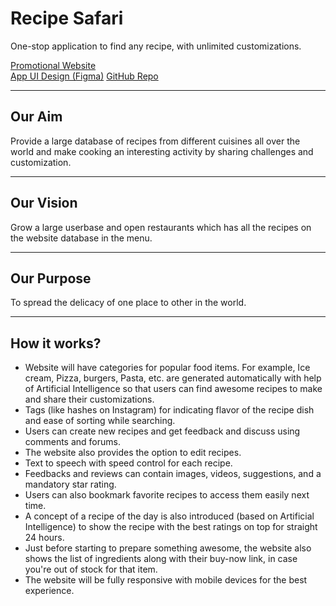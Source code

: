 # Recipe Safari

One-stop application to find any recipe, with unlimited customizations.

[Promotional Website](https://recipesafari.netlify.app)  
[App UI Design (Figma)](https://www.figma.com/file/hx0EQeC9EO4UEkP3kWPck6/Recipe-Safari-UI-Design?node-id=639%3A50)
[GitHub Repo](https://github.com/DS-Infinity/RecipeSafariPromotion)

---

## Our Aim

Provide a large database of recipes from different cuisines all over the world and make cooking an interesting activity by sharing challenges and customization.

---

## Our Vision

Grow a large userbase and open restaurants which has all the recipes on the website database in the menu.

---

## Our Purpose

To spread the delicacy of one place to other in the world.

---

## How it works?

- Website will have categories for popular food items. For example, Ice cream, Pizza, burgers, Pasta, etc. are generated automatically with help of Artificial Intelligence so that users can find awesome recipes to make and share their customizations.
- Tags (like hashes on Instagram) for indicating flavor of the recipe dish and ease of sorting while searching.
- Users can create new recipes and get feedback and discuss using comments and forums.
- The website also provides the option to edit recipes.
- Text to speech with speed control for each recipe.
- Feedbacks and reviews can contain images, videos, suggestions, and a mandatory star rating.
- Users can also bookmark favorite recipes to access them easily next time.
- A concept of a recipe of the day is also introduced (based on Artificial Intelligence) to show the recipe with the best ratings on top for straight 24 hours.
- Just before starting to prepare something awesome, the website also shows the list of ingredients along with their buy-now link, in case you're out of stock for that item.
- The website will be fully responsive with mobile devices for the best experience.

